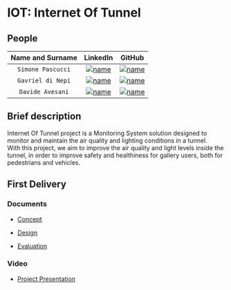 # IOT: Internet Of Tunnel

## People

| **Name and Surname** |                                                                     **LinkedIn**                                                                      |                                                              **GitHub**                                                              |
| :------------------: | :---------------------------------------------------------------------------------------------------------------------------------------------------: | :----------------------------------------------------------------------------------------------------------------------------------: |
|  `Simone Pascucci`   | [![name](https://github.com/nardoz-dev/projectName/blob/main/docs/sharedpictures/LogoIn.png)](https://www.linkedin.com/in/simone-pascucci-17751126b/) | [![name](https://github.com/nardoz-dev/projectName/blob/main/docs/sharedpictures/GitHubLogo.png)](https://github.com/simonepascucci) |
|  `Gavriel di Nepi`   |  [![name](https://github.com/nardoz-dev/projectName/blob/main/docs/sharedpictures/LogoIn.png)](https://it.linkedin.com/in/gavriel-di-nepi-544a971b1)  |    [![name](https://github.com/nardoz-dev/projectName/blob/main/docs/sharedpictures/GitHubLogo.png)](https://github.com/gaggo00)     |
|   `Davide Avesani`   | [![name](https://github.com/nardoz-dev/projectName/blob/main/docs/sharedpictures/LogoIn.png)](https://www.linkedin.com/in/davide-avesani-394835223/)  |    [![name](https://github.com/nardoz-dev/projectName/blob/main/docs/sharedpictures/GitHubLogo.png)](https://github.com/aveklan)     |

## Brief description

Internet Of Tunnel project is a Monitoring System solution designed to monitor and maintain the air quality and lighting conditions in a tunnel.  
With this project, we aim to improve the air quality and light levels inside the tunnel, in order to improve safety and healthiness for gallery users, both for pedestrians and vehicles.

## First Delivery

### Documents

- [Concept](/docs/first_delivery/Concept.md)

- [Design](/docs/first_delivery/Design.md)

- [Evaluation](/docs/first_delivery/Evaluation.md)

### Video

- [Project Presentation](https://youtu.be/eVTwDwK5-Hs)

[^1]: [1stDelivery_slide_presentation]()
